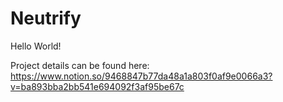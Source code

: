 # Neutrify

Hello World! 

Project details can be found here: https://www.notion.so/9468847b77da48a1a803f0af9e0066a3?v=ba893bba2bb541e694092f3af95be67c
